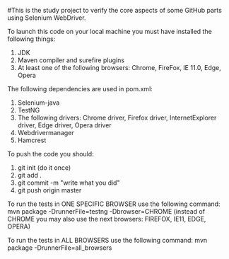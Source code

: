 #This is the study project to verify the core aspects of some GitHub parts using Selenium WebDriver.

To launch this code on your local machine you must have installed the following things:
1. JDK
2. Maven compiler and surefire plugins
3. At least one of the following browsers: Chrome, FireFox, IE 11.0, Edge, Opera

The following dependencies are used in pom.xml:
1. Selenium-java 
2. TestNG
3. The following drivers: Chrome driver, Firefox driver, InternetExplorer driver, Edge driver, Opera driver
4. Webdrivermanager
5. Hamcrest

To push the code you should:
1. git init (do it once)
2. git add .
3. git commit -m "write what you did"
4. git push origin master

To run the tests in ONE SPECIFIC BROWSER use the following command: mvn package -DrunnerFile=testng -Dbrowser=CHROME
(instead of CHROME you may also use the next browsers: FIREFOX, IE11, EDGE, OPERA)

To run the tests in ALL BROWSERS use the following command: mvn package -DrunnerFile=all_browsers

